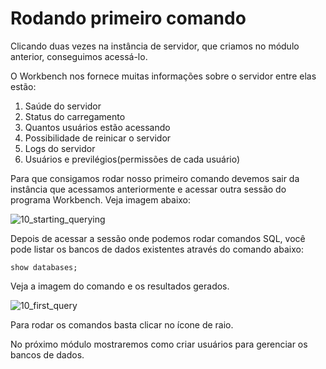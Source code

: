 # Rodando primeiro comando

Clicando duas vezes na instância de servidor, que criamos no módulo anterior, conseguimos acessá-lo.

O Workbench nos fornece muitas informações sobre o servidor entre elas estão:

1. Saúde do servidor
2. Status do carregamento
3. Quantos usuários estão acessando
4. Possibilidade de reinicar o servidor
5. Logs do servidor
6. Usuários e previlégios(permissões de cada usuário)

Para que consigamos rodar nosso primeiro comando devemos sair da instância que acessamos anteriormente e acessar outra sessão do programa Workbench. Veja imagem abaixo:

![10_starting_querying](./images/10_starting_querying.png "10_starting_querying")

Depois de acessar a sessão onde podemos rodar comandos SQL, você pode listar os bancos de dados existentes através do comando abaixo:

```
show databases;
```

Veja a imagem do comando e os resultados gerados.

![10_first_query](./images/10_first_query.png "10_first_query")

Para rodar os comandos basta clicar no ícone de raio.

No próximo módulo mostraremos como criar usuários para gerenciar os bancos de dados.